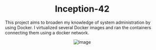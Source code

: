 <div align="center">
  <h1 style="text-align:center;">Inception-42</h1>
</div>
This project aims to broaden my knowledge of system administration by using Docker. I virtualized several Docker images and ran the containers connecting them using a docker network.

<p></p>
<p align="center">
  <img src="https://github.com/IcQuackson/Inception-42/assets/61185097/36c01543-3a70-4d67-bf5b-8c2d979c741b" alt="Image">
</p>
